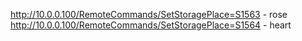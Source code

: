

http://10.0.0.100/RemoteCommands/SetStoragePlace=S1563 - rose
http://10.0.0.100/RemoteCommands/SetStoragePlace=S1564 - heart
